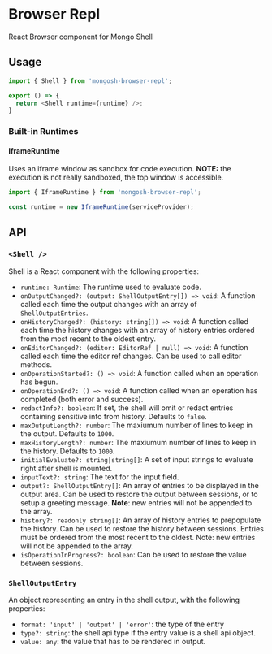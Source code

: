 # Browser Repl

React Browser component for Mongo Shell

## Usage

```js
import { Shell } from 'mongosh-browser-repl';

export () => {
  return <Shell runtime={runtime} />;
}
```

### Built-in Runtimes

#### IframeRuntime

Uses an iframe window as sandbox for code execution. **NOTE:** the execution is not really sandboxed, the top window is accessible.

```js
import { IframeRuntime } from 'mongosh-browser-repl';

const runtime = new IframeRuntime(serviceProvider);
```

## API

### `<Shell />`

Shell is a React component with the following properties:

- `runtime: Runtime`: The runtime used to evaluate code.
- `onOutputChanged?: (output: ShellOutputEntry[]) => void`: A function called each time the output changes with an array of `ShellOutputEntries`.
- `onHistoryChanged?: (history: string[]) => void`: A function called each time the history changes with an array of history entries ordered from the most recent to the oldest entry.
- `onEditorChanged?: (editor: EditorRef | null) => void`: A function called each time the editor ref changes. Can be used to call editor methods.
- `onOperationStarted?: () => void`: A function called when an operation has begun.
- `onOperationEnd?: () => void`: A function called when an operation has completed (both error and success).
- `redactInfo?: boolean`: If set, the shell will omit or redact entries containing sensitive info from history. Defaults to `false`.
- `maxOutputLength?: number`: The maxiumum number of lines to keep in the output. Defaults to `1000`.
- `maxHistoryLength?: number`: The maxiumum number of lines to keep in the history. Defaults to `1000`.
- `initialEvaluate?: string|string[]`: A set of input strings to evaluate right after shell is mounted.
- `inputText?: string`: The text for the input field.
- `output?: ShellOutputEntry[]`: An array of entries to be displayed in the output area. Can be used to restore the output between sessions, or to setup a greeting message. **Note**: new entries will not be appended to the array.
- `history?: readonly string[]`: An array of history entries to prepopulate the history.
  Can be used to restore the history between sessions. Entries must be ordered from the most recent to the oldest. Note: new entries will not be appended to the array.
- `isOperationInProgress?: boolean`: Can be used to restore the value between sessions.

### `ShellOutputEntry`

An object representing an entry in the shell output, with the following properties:

- `format: 'input' | 'output' | 'error'`: the type of the entry
- `type?: string`: the shell api type if the entry value is a shell api object.
- `value: any`: the value that has to be rendered in output.
